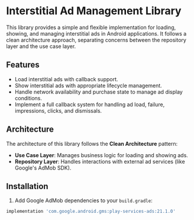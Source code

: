 # Interstitial Ad Management Library

This library provides a simple and flexible implementation for loading, showing, and managing interstitial ads in Android applications. It follows a clean architecture approach, separating concerns between the repository layer and the use case layer.

## Features

- Load interstitial ads with callback support.
- Show interstitial ads with appropriate lifecycle management.
- Handle network availability and purchase state to manage ad display conditions.
- Implement a full callback system for handling ad load, failure, impressions, clicks, and dismissals.

## Architecture

The architecture of this library follows the **Clean Architecture** pattern:
- **Use Case Layer**: Manages business logic for loading and showing ads.
- **Repository Layer**: Handles interactions with external ad services (like Google's AdMob SDK).

## Installation

1. Add Google AdMob dependencies to your `build.gradle`:

```gradle
implementation 'com.google.android.gms:play-services-ads:21.1.0'
